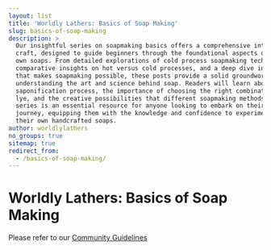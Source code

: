 ```yaml
---
layout: list
title: 'Worldly Lathers: Basics of Soap Making'
slug: basics-of-soap-making
description: >
  Our insightful series on soapmaking basics offers a comprehensive introduction to the
  craft, designed to guide beginners through the foundational aspects of creating their
  own soaps. From detailed explorations of cold process soapmaking techniques to
  comparative insights on hot versus cold processes, and a deep dive into the chemistry
  that makes soapmaking possible, these posts provide a solid groundwork for
  understanding the art and science behind soap. Readers will learn about the
  saponification process, the importance of choosing the right combination of oils and
  lye, and the creative possibilities that different soapmaking methods offer. This
  series is an essential resource for anyone looking to embark on their soapmaking
  journey, equipping them with the knowledge and confidence to experiment with creating
  their own handcrafted soaps.
author: worldlylathers
no_groups: true
sitemap: true
redirect_from:
  - /basics-of-soap-making/
---
```


# Worldly Lathers: Basics of Soap Making

Please refer to our [Community Guidelines](/community-guidelines)
